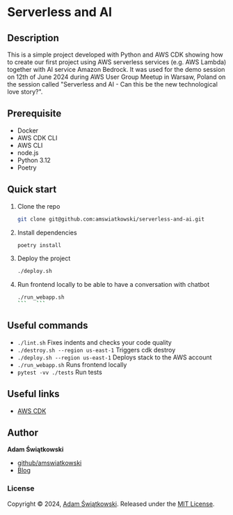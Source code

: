 
# Serverless and AI

## Description
This is a simple project developed with Python and AWS CDK showing how to create our first project using AWS serverless services (e.g. AWS Lambda) together with AI service Amazon Bedrock. It was used for the demo session on 12th of June 2024 during AWS User Group Meetup in Warsaw, Poland on the session called "Serverless and AI - Can this be the new technological love story?".

## Prerequisite
 * Docker
 * AWS CDK CLI
 * AWS CLI
 * node.js
 * Python 3.12
 * Poetry

## Quick start
1. Clone the repo
   ```sh
   git clone git@github.com:amswiatkowski/serverless-and-ai.git
   ```
2. Install dependencies
    ```sh
    poetry install
    ```
3. Deploy the project
   ```sh
   ./deploy.sh
4. Run frontend locally to be able to have a conversation with chatbot
   ```sh
   ./run_webapp.sh
   ```   ```


## Useful commands
 * `./lint.sh`          Fixes indents and checks your code quality
 * `./destroy.sh --region us-east-1`       Triggers cdk destroy
 * `./deploy.sh --region us-east-1`        Deploys stack to the AWS account
 * `./run_webapp.sh`        Runs frontend locally
 * `pytest -vv ./tests` Run tests

## Useful links
* [AWS CDK](https://docs.aws.amazon.com/cdk/v2/guide/cli.html)

## Author
**Adam Świątkowski**
* [github/amswiatkowski](https://github.com/amswiatkowski)
* [Blog](https://cloudybarz.com/)

### License
Copyright © 2024, [Adam Świątkowski](https://github.com/sz3jdii).
Released under the [MIT License](LICENSE).

